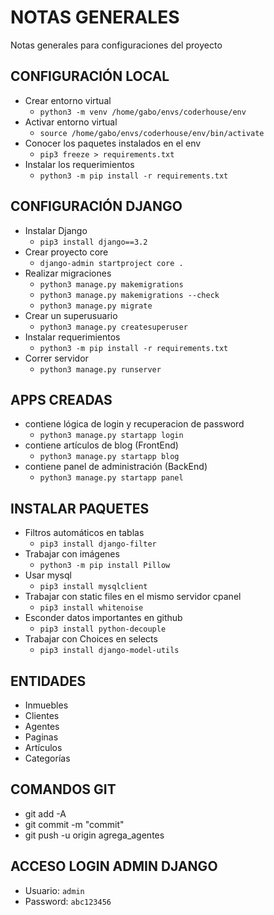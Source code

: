 # NOTAS GENERALES

Notas generales para configuraciones del proyecto

## CONFIGURACIÓN LOCAL 
* Crear entorno virtual
	- `python3 -m venv /home/gabo/envs/coderhouse/env`
* Activar entorno virtual
    - `source /home/gabo/envs/coderhouse/env/bin/activate`
* Conocer los paquetes instalados en el env
	- `pip3 freeze > requirements.txt`
* Instalar los requerimientos
	- `python3 -m pip install -r requirements.txt`


## CONFIGURACIÓN DJANGO
* Instalar Django
	- `pip3 install django==3.2`
* Crear proyecto core 
	- `django-admin startproject core . `
* Realizar migraciones 
	- `python3 manage.py makemigrations`
    - `python3 manage.py makemigrations --check`
    - `python3 manage.py migrate`
* Crear un superusuario
	- `python3 manage.py createsuperuser`
* Instalar requerimientos
	- `python3 -m pip install -r requirements.txt`
* Correr servidor
	- `python3 manage.py runserver`


## APPS CREADAS
* contiene lógica de login y recuperacion de password
	- `python3 manage.py startapp login`
* contiene artículos de blog (FrontEnd)
	- `python3 manage.py startapp blog`
* contiene panel de administración (BackEnd)
	- `python3 manage.py startapp panel`


## INSTALAR PAQUETES
* Filtros automáticos en tablas
	- `pip3 install django-filter`
* Trabajar con imágenes
	- `python3 -m pip install Pillow`
* Usar mysql
	- `pip3 install mysqlclient`
* Trabajar con static files en el mismo servidor cpanel
	- `pip3 install whitenoise`
* Esconder datos importantes en github
	- `pip3 install python-decouple`
* Trabajar con Choices en selects
	- `pip3 install django-model-utils`


## ENTIDADES
 - Inmuebles
 - Clientes
 - Agentes
 - Paginas
 - Artículos
 - Categorías


## COMANDOS GIT
* git add -A
* git commit -m "commit"
* git push -u origin agrega_agentes


## ACCESO LOGIN ADMIN DJANGO
* Usuario: `admin`
* Password: `abc123456`
